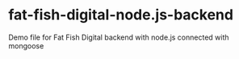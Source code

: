 # fat-fish-digital-node.js-backend
Demo file for Fat Fish Digital backend with node.js connected with mongoose
